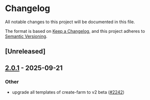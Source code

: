 # Changelog

All notable changes to this project will be documented in this file.

The format is based on [Keep a Changelog](https://keepachangelog.com/en/1.0.0/),
and this project adheres to [Semantic Versioning](https://semver.org/spec/v2.0.0.html).

## [Unreleased]

## [2.0.1](https://github.com/farm-fe/farm/compare/farmfe_plugin_script_meta-v2.0.0...farmfe_plugin_script_meta-v2.0.1) - 2025-09-21

### Other

- upgrade all templates of create-farm to v2 beta ([#2242](https://github.com/farm-fe/farm/pull/2242))
